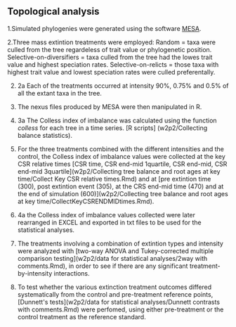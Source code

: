 Topological analysis
--------------------
1.Simulated phylogenies were generated using the software [MESA](http://datadryad.org/resource/doi:10.5061/dryad.sm379/15).

2.Three mass extintion treatments were employed: 
Random = taxa were culled from the tree regardeless of trait value or phylogenetic position.
Selective-on-diversifiers = taxa culled from the tree had the lowes trait value and highest speciation rates.
Selective-on-relicts = those taxa with highest trait value and lowest speciation rates were culled preferentally. 

  2. 2a Each of the treatments occurred at intensity 90%, 0.75% and 0.5% of all the extant taxa in the tree.
  
3. The nexus files produced by MESA were then manipulated in R. 

  3. 3a The Colless index of imbalance was calculated using the function *colless* for each tree in a time series. [R scripts] (w2p2/Collecting balance statistics).
  
4.  For the three treatments combined with the different intensities and the control, the Colless index of imbalance values were collected at the key CSR relative times [CSR time, CSR end-mid 1quartile, CSR end-mid, CSR end-mid 3quartile](w2p2/Collecting tree balance and root ages at key time/Collect Key CSR relative times.Rmd) and at [pre extintion time (300), post extintion event (305), at the CRS end-mid time (470) and at the end of simulation (600)](w2p2/Collecting tree balance and root ages at key time/CollectKeyCSRENDMIDtimes.Rmd). 
   
   4. 4a the Colless index of imbalance values collected were later rearranged in EXCEL and exported in txt files to be used for the statistical analyses.
   
5. The treatments involving a combination of extintion types and intensity were analyzed with [two-way ANOVA and Tukey-corrected multiple comparison testing](w2p2/data for statistical analyses/2way with comments.Rmd), in order to see if there are any significant treatment-by-intensity interactions. 
6. To test whether the various extinction treatment outcomes differed systematically from the control and pre-treatment reference points,  [Dunnett's tests](w2p2/data for statistical analyses/Dunnett contrasts with comments.Rmd) were perfomed, using either pre-treatment or the control treatment as the reference standard.
